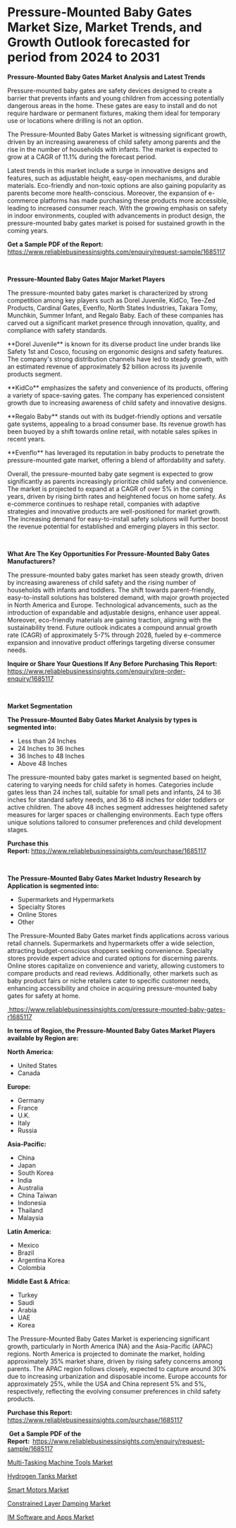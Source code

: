 <p><h1>Pressure-Mounted Baby Gates Market Size, Market Trends, and Growth Outlook forecasted for period from 2024 to 2031</h1></p><p><strong>Pressure-Mounted Baby Gates Market Analysis and Latest Trends</strong></p>
<p><p>Pressure-mounted baby gates are safety devices designed to create a barrier that prevents infants and young children from accessing potentially dangerous areas in the home. These gates are easy to install and do not require hardware or permanent fixtures, making them ideal for temporary use or locations where drilling is not an option. </p><p>The Pressure-Mounted Baby Gates Market is witnessing significant growth, driven by an increasing awareness of child safety among parents and the rise in the number of households with infants. The market is expected to grow at a CAGR of 11.1% during the forecast period. </p><p>Latest trends in this market include a surge in innovative designs and features, such as adjustable height, easy-open mechanisms, and durable materials. Eco-friendly and non-toxic options are also gaining popularity as parents become more health-conscious. Moreover, the expansion of e-commerce platforms has made purchasing these products more accessible, leading to increased consumer reach. With the growing emphasis on safety in indoor environments, coupled with advancements in product design, the pressure-mounted baby gates market is poised for sustained growth in the coming years.</p></p>
<p><strong>Get a Sample PDF of the Report:&nbsp;</strong> <a href="https://www.reliablebusinessinsights.com/enquiry/request-sample/1685117?utm_campaign=97&utm_medium=2&utm_source=Github&utm_content=ia&utm_term=16102024&utm_id=pressure-mounted-baby-gates">https://www.reliablebusinessinsights.com/enquiry/request-sample/1685117</a></p>
<p>&nbsp;</p>
<p><strong>Pressure-Mounted Baby Gates Major Market Players</strong></p>
<p><p>The pressure-mounted baby gates market is characterized by strong competition among key players such as Dorel Juvenile, KidCo, Tee-Zed Products, Cardinal Gates, Evenflo, North States Industries, Takara Tomy, Munchkin, Summer Infant, and Regalo Baby. Each of these companies has carved out a significant market presence through innovation, quality, and compliance with safety standards.</p><p>**Dorel Juvenile** is known for its diverse product line under brands like Safety 1st and Cosco, focusing on ergonomic designs and safety features. The company's strong distribution channels have led to steady growth, with an estimated revenue of approximately $2 billion across its juvenile products segment. </p><p>**KidCo** emphasizes the safety and convenience of its products, offering a variety of space-saving gates. The company has experienced consistent growth due to increasing awareness of child safety and innovative designs. </p><p>**Regalo Baby** stands out with its budget-friendly options and versatile gate systems, appealing to a broad consumer base. Its revenue growth has been buoyed by a shift towards online retail, with notable sales spikes in recent years.</p><p>**Evenflo** has leveraged its reputation in baby products to penetrate the pressure-mounted gate market, offering a blend of affordability and safety. </p><p>Overall, the pressure-mounted baby gate segment is expected to grow significantly as parents increasingly prioritize child safety and convenience. The market is projected to expand at a CAGR of over 5% in the coming years, driven by rising birth rates and heightened focus on home safety. As e-commerce continues to reshape retail, companies with adaptive strategies and innovative products are well-positioned for market growth. The increasing demand for easy-to-install safety solutions will further boost the revenue potential for established and emerging players in this sector.</p></p>
<p>&nbsp;</p>
<p><strong>What Are The Key Opportunities For Pressure-Mounted Baby Gates Manufacturers?</strong></p>
<p><p>The pressure-mounted baby gates market has seen steady growth, driven by increasing awareness of child safety and the rising number of households with infants and toddlers. The shift towards parent-friendly, easy-to-install solutions has bolstered demand, with major growth projected in North America and Europe. Technological advancements, such as the introduction of expandable and adjustable designs, enhance user appeal. Moreover, eco-friendly materials are gaining traction, aligning with the sustainability trend. Future outlook indicates a compound annual growth rate (CAGR) of approximately 5-7% through 2028, fueled by e-commerce expansion and innovative product offerings targeting diverse consumer needs.</p></p>
<p><strong>Inquire or Share Your Questions If Any Before Purchasing This Report:</strong> <a href="https://www.reliablebusinessinsights.com/enquiry/pre-order-enquiry/1685117?utm_campaign=97&utm_medium=2&utm_source=Github&utm_content=ia&utm_term=16102024&utm_id=pressure-mounted-baby-gates">https://www.reliablebusinessinsights.com/enquiry/pre-order-enquiry/1685117</a></p>
<p>&nbsp;</p>
<p><strong>Market Segmentation</strong></p>
<p><strong>The Pressure-Mounted Baby Gates Market Analysis by types is segmented into:</strong></p>
<p><ul><li>Less than 24 Inches</li><li>24 Inches to 36 Inches</li><li>36 Inches to 48 Inches</li><li>Above 48 Inches</li></ul></p>
<p><p>The pressure-mounted baby gates market is segmented based on height, catering to varying needs for child safety in homes. Categories include gates less than 24 inches tall, suitable for small pets and infants, 24 to 36 inches for standard safety needs, and 36 to 48 inches for older toddlers or active children. The above 48 inches segment addresses heightened safety measures for larger spaces or challenging environments. Each type offers unique solutions tailored to consumer preferences and child development stages.</p></p>
<p><strong>Purchase this Report:&nbsp;</strong><a href="https://www.reliablebusinessinsights.com/purchase/1685117?utm_campaign=97&utm_medium=2&utm_source=Github&utm_content=ia&utm_term=16102024&utm_id=pressure-mounted-baby-gates">https://www.reliablebusinessinsights.com/purchase/1685117</a></p>
<p>&nbsp;</p>
<p><strong>The Pressure-Mounted Baby Gates Market Industry Research by Application is segmented into:</strong></p>
<p><ul><li>Supermarkets and Hypermarkets</li><li>Specialty Stores</li><li>Online Stores</li><li>Other</li></ul></p>
<p><p>The Pressure-Mounted Baby Gates market finds applications across various retail channels. Supermarkets and hypermarkets offer a wide selection, attracting budget-conscious shoppers seeking convenience. Specialty stores provide expert advice and curated options for discerning parents. Online stores capitalize on convenience and variety, allowing customers to compare products and read reviews. Additionally, other markets such as baby product fairs or niche retailers cater to specific customer needs, enhancing accessibility and choice in acquiring pressure-mounted baby gates for safety at home.</p></p>
<p><a href="https://www.reliablebusinessinsights.com/pressure-mounted-baby-gates-r1685117?utm_campaign=97&utm_medium=2&utm_source=Github&utm_content=ia&utm_term=16102024&utm_id=pressure-mounted-baby-gates">&nbsp;https://www.reliablebusinessinsights.com/pressure-mounted-baby-gates-r1685117</a></p>
<p><strong>In terms of Region, the Pressure-Mounted Baby Gates Market Players available by Region are:</strong></p>
<p>
    <p> <strong> North America: </strong>
        <ul>
            <li>United States</li>
            <li>Canada</li>
        </ul>
        </p> 
    <p> <strong> Europe: </strong>
        <ul>
            <li>Germany</li>
            <li>France</li>
            <li>U.K.</li>
            <li>Italy</li>
            <li>Russia</li>
        </ul>
        </p> 
    <p> <strong> Asia-Pacific: </strong>
        <ul>
            <li>China</li>
            <li>Japan</li>
            <li>South Korea</li>
            <li>India</li>
            <li>Australia</li>
            <li>China Taiwan</li>
            <li>Indonesia</li>
            <li>Thailand</li>
            <li>Malaysia</li>
        </ul>
        </p> 
    <p> <strong> Latin America: </strong>
        <ul>
            <li>Mexico</li>
            <li>Brazil</li>
            <li>Argentina Korea</li>
            <li>Colombia</li>
        </ul>
        </p> 
    <p> <strong> Middle East & Africa: </strong>
        <ul>
            <li>Turkey</li>
            <li>Saudi</li>
            <li>Arabia</li>
            <li>UAE</li>
            <li>Korea</li>
        </ul>
    </p>
    </p>
<p><p>The Pressure-Mounted Baby Gates Market is experiencing significant growth, particularly in North America (NA) and the Asia-Pacific (APAC) regions. North America is projected to dominate the market, holding approximately 35% market share, driven by rising safety concerns among parents. The APAC region follows closely, expected to capture around 30% due to increasing urbanization and disposable income. Europe accounts for approximately 25%, while the USA and China represent 5% and 5%, respectively, reflecting the evolving consumer preferences in child safety products.</p></p>
<p><strong>Purchase this Report: </strong><a href="https://www.reliablebusinessinsights.com/purchase/1685117?utm_campaign=97&utm_medium=2&utm_source=Github&utm_content=ia&utm_term=16102024&utm_id=pressure-mounted-baby-gates">https://www.reliablebusinessinsights.com/purchase/1685117</a></p>
<p>&nbsp;<strong>Get a Sample PDF of the Report:&nbsp;&nbsp;</strong><a href="https://www.reliablebusinessinsights.com/enquiry/request-sample/1685117?utm_campaign=97&utm_medium=2&utm_source=Github&utm_content=ia&utm_term=16102024&utm_id=pressure-mounted-baby-gates">https://www.reliablebusinessinsights.com/enquiry/request-sample/1685117</a></p>
<p><strong></strong></p>
<p><p><a href="https://github.com/darcy8m10dupre/Market-Research-Report-List-1/blob/main/multi-tasking-machine-tools-market.md?utm_campaign=97&utm_medium=2&utm_source=Github&utm_content=ia&utm_term=16102024&utm_id=pressure-mounted-baby-gates">Multi-Tasking Machine Tools Market</a></p><p><a href="https://github.com/alespiliffe/Market-Research-Report-List-1/blob/main/hydrogen-tanks-market.md?utm_campaign=97&utm_medium=2&utm_source=Github&utm_content=ia&utm_term=16102024&utm_id=pressure-mounted-baby-gates">Hydrogen Tanks Market</a></p><p><a href="https://issuu.com/reportprime-2/docs/smart-motors-market-size-2030.pptx_c417b92ad68b42?utm_campaign=97&utm_medium=2&utm_source=Github&utm_content=ia&utm_term=16102024&utm_id=pressure-mounted-baby-gates">Smart Motors Market</a></p><p><a href="https://issuu.com/reportprime-2/docs/constrained-layer-damping-market-si_dffe39ecfbcb4b?utm_campaign=97&utm_medium=2&utm_source=Github&utm_content=ia&utm_term=16102024&utm_id=pressure-mounted-baby-gates">Constrained Layer Damping Market</a></p><p><a href="https://www.linkedin.com/pulse/im-software-apps-market-size-share-trends-analysis-2nj4e?trk=public_post_embed_feed-article-content&utm_campaign=97&utm_medium=2&utm_source=Github&utm_content=ia&utm_term=16102024&utm_id=pressure-mounted-baby-gates">IM Software and Apps Market</a></p></p>